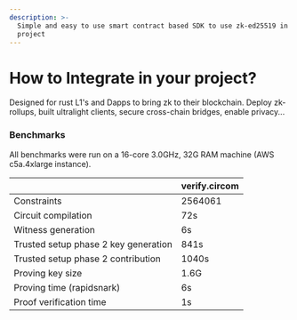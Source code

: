 ```yaml
---
description: >-
  Simple and easy to use smart contract based SDK to use zk-ed25519 in your
  project
---
```


# How to Integrate in your project?

Designed for rust L1's and Dapps to bring zk to their blockchain. Deploy zk-rollups, built ultralight clients, secure cross-chain bridges, enable privacy...

### Benchmarks

All benchmarks were run on a 16-core 3.0GHz, 32G RAM machine (AWS c5a.4xlarge instance).

|                                      | verify.circom |
| ------------------------------------ | ------------- |
| Constraints                          | 2564061       |
| Circuit compilation                  | 72s           |
| Witness generation                   | 6s            |
| Trusted setup phase 2 key generation | 841s          |
| Trusted setup phase 2 contribution   | 1040s         |
| Proving key size                     | 1.6G          |
| Proving time (rapidsnark)            | 6s            |
| Proof verification time              | 1s            |



